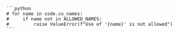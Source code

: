         
        ```python
        # for name in code.co_names:
        #     if name not in ALLOWED_NAMES:
        #         raise ValueError(f"Use of '{name}' is not allowed")
        ```